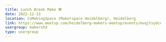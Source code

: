 ```yaml
---
title: Lunch Break Make 🛠️
date: 2022-12-13
location: CoMakingSpace (Makerspace Heidelberg), Heidelberg
link: https://www.meetup.com/heidelberg-makers-meetup/events/mvqjtsydcqbrb/
usergroup: makershd
type: usergroup
---
```

